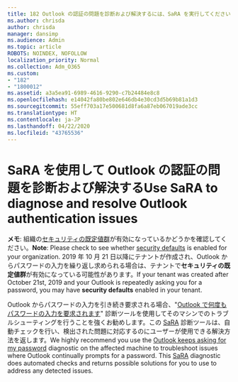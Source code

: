 ```yaml
---
title: 182 Outlook の認証の問題を診断および解決するには、SaRA を実行してください
ms.author: chrisda
author: chrisda
manager: dansimp
ms.audience: Admin
ms.topic: article
ROBOTS: NOINDEX, NOFOLLOW
localization_priority: Normal
ms.collection: Adm_O365
ms.custom:
- "182"
- "1800012"
ms.assetid: a3a5ea91-6989-4616-9290-c7b24484e8c8
ms.openlocfilehash: e14042fa80be802e646db4e30cd3d5b69b81a1d3
ms.sourcegitcommit: 55eff703a17e500681d8fa6a87eb067019ade3cc
ms.translationtype: HT
ms.contentlocale: ja-JP
ms.lasthandoff: 04/22/2020
ms.locfileid: "43765536"
---
```

# <a name="use-sara-to-diagnose-and-resolve-outlook-authentication-issues"></a><span data-ttu-id="cb81d-102">SaRA を使用して Outlook の認証の問題を診断および解決する</span><span class="sxs-lookup"><span data-stu-id="cb81d-102">Use SaRA to diagnose and resolve Outlook authentication issues</span></span>

<span data-ttu-id="cb81d-103">**メモ**: 組織の[セキュリティの既定値群](https://aka.ms/securitydefaults)が有効になっているかどうかを確認してください。</span><span class="sxs-lookup"><span data-stu-id="cb81d-103">**Note**: Please check to see whether [security defaults](https://aka.ms/securitydefaults) is enabled for your organization.</span></span> <span data-ttu-id="cb81d-104">2019 年 10 月 21 日以降にテナントが作成され、Outlook からパスワードの入力を繰り返し求められる場合は、テナントで**セキュリティの既定値群**が有効になっている可能性があります。</span><span class="sxs-lookup"><span data-stu-id="cb81d-104">If your tenant was created after October 21st, 2019 and your Outlook is repeatedly asking you for a password, you may have **security defaults** enabled in your tenant.</span></span>

<span data-ttu-id="cb81d-p102">Outlook からパスワードの入力を引き続き要求される場合、"[Outlook で何度もパスワードの入力を要求されます](https://aka.ms/SaRA-OutlookPwdPrompt-Alchemy)" 診断ツールを使用してそのマシンでのトラブルシューティングを行うことを強くお勧めします。この [SaRA](https://diagnostics.office.com/#/) 診断ツールは、自動チェックを行い、検出された問題に対応するのにユーザーが使用できる解決方法を返します。</span><span class="sxs-lookup"><span data-stu-id="cb81d-p102">We highly recommend you use the [Outlook keeps asking for my password](https://aka.ms/SaRA-OutlookPwdPrompt-Alchemy) diagnostic on the affected machine to troubleshoot issues where Outlook continually prompts for a password. This [SaRA](https://diagnostics.office.com/#/) diagnostic does automated checks and returns possible solutions for you to use to address any detected issues.</span></span>
